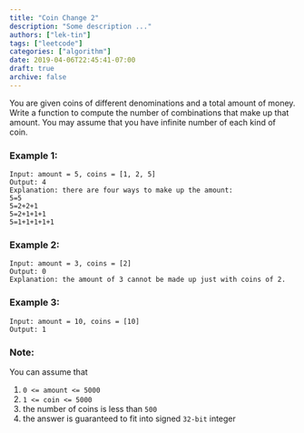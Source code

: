 ```yaml
---
title: "Coin Change 2"
description: "Some description ..."
authors: ["lek-tin"]
tags: ["leetcode"]
categories: ["algorithm"]
date: 2019-04-06T22:45:41-07:00
draft: true
archive: false
---
```

You are given coins of different denominations and a total amount of money. Write a function to compute the number of combinations that make up that amount. You may assume that you have infinite number of each kind of coin.   

### Example 1:
```
Input: amount = 5, coins = [1, 2, 5]
Output: 4
Explanation: there are four ways to make up the amount:
5=5
5=2+2+1
5=2+1+1+1
5=1+1+1+1+1
```
### Example 2:
```
Input: amount = 3, coins = [2]
Output: 0
Explanation: the amount of 3 cannot be made up just with coins of 2.
```
### Example 3:
```
Input: amount = 10, coins = [10]
Output: 1
```

### Note:
You can assume that
1. `0 <= amount <= 5000`
2. `1 <= coin <= 5000`
3. the number of coins is less than `500`
4. the answer is guaranteed to fit into signed `32-bit` integer